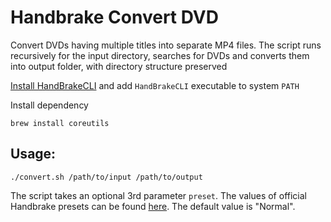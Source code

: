 # Handbrake Convert DVD

Convert DVDs having multiple titles into separate MP4 files. The script runs recursively for the input directory, searches for DVDs and converts them into output folder, with directory structure preserved

[Install HandBrakeCLI](https://handbrake.fr/downloads.php) and add `HandBrakeCLI` executable to system `PATH`

Install dependency
```
brew install coreutils
```

## Usage:
```
./convert.sh /path/to/input /path/to/output
```

The script takes an optional 3rd parameter `preset`. The values of official Handbrake presets can be found [here](https://handbrake.fr/docs/en/latest/technical/official-presets.html). The default value is "Normal".